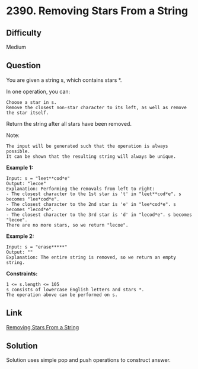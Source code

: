 # 2390. Removing Stars From a String

## Difficulty

Medium

## Question

You are given a string s, which contains stars *.

In one operation, you can:

    Choose a star in s.
    Remove the closest non-star character to its left, as well as remove the star itself.

Return the string after all stars have been removed.

Note:

    The input will be generated such that the operation is always possible.
    It can be shown that the resulting string will always be unique.

**Example 1:**

    Input: s = "leet**cod*e"
    Output: "lecoe"
    Explanation: Performing the removals from left to right:
    - The closest character to the 1st star is 't' in "leet**cod*e". s becomes "lee*cod*e".
    - The closest character to the 2nd star is 'e' in "lee*cod*e". s becomes "lecod*e".
    - The closest character to the 3rd star is 'd' in "lecod*e". s becomes "lecoe".
    There are no more stars, so we return "lecoe".

**Example 2:**

    Input: s = "erase*****"
    Output: ""
    Explanation: The entire string is removed, so we return an empty string.

**Constraints:**

    1 <= s.length <= 105
    s consists of lowercase English letters and stars *.
    The operation above can be performed on s.

## Link

[Removing Stars From a String](https://leetcode.com/problems/removing-stars-from-a-string/)

## Solution

Solution uses simple pop and push operations to construct answer.
